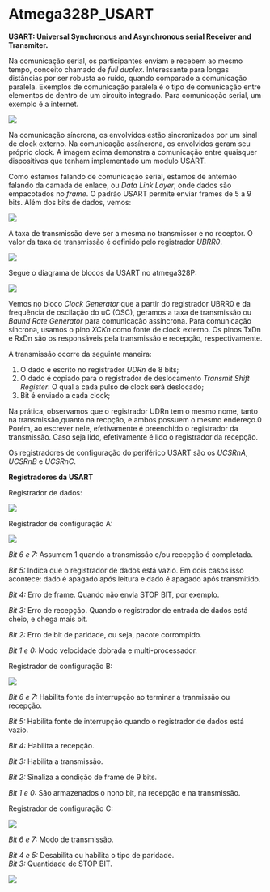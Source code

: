 # Atmega328P_USART

__USART: Universal Synchronous and Asynchronous serial Receiver and Transmiter.__

Na comunicação serial, os participantes enviam e recebem ao mesmo tempo, conceito chamado de *full duplex*. Interessante para longas distâncias por ser robusta ao ruído, quando comparado a comunicação paralela. Exemplos de comunicação paralela é o tipo de comunicação entre elementos de dentro de um circuito integrado. Para comunicação serial, um exemplo é a internet.

<img src="/imagens/imagens_texto/usart_1.png">

Na comunicação síncrona, os envolvidos estão sincronizados por um sinal de clock externo.
Na comunicação assíncrona, os envolvidos geram seu próprio clock. A imagem acima demonstra a comunicação entre quaisquer dispositivos que tenham implementado um modulo USART.

Como estamos falando de comunicação serial, estamos de antemão falando da camada de enlace, ou *Data Link Layer*, onde dados são empacotados no *frame*. O padrão USART permite enviar frames de 5 a 9 bits. Além dos bits de dados, vemos:

<img src="/imagens/imagens_texto/usart_2.png">

A taxa de transmissão deve ser a mesma no transmissor e no receptor. O valor da taxa de transmissão é definido pelo registrador *UBRR0*.

<img src="/imagens/imagens_texto/usart_3.png">

Segue o diagrama de blocos da USART no atmega328P:

<img src="/imagens/imagens_texto/usart_4.png">

Vemos no bloco *Clock Generator* que a partir do registrador UBRR0 e da frequência de oscilação do uC (OSC), geramos a taxa de transmissão ou *Baund Rate Generator* para comunicação assíncrona. Para comunicação síncrona, usamos o pino *XCKn* como fonte de clock externo. Os pinos TxDn e RxDn são os responsáveis pela transmissão e recepção, respectivamente.

A transmissão ocorre da seguinte maneira:
1) O dado é escrito no registrador *UDRn* de 8 bits;
2) O dado é copiado para o registrador de deslocamento *Transmit Shift Register*. O qual a cada pulso de clock será deslocado;
3) Bit é enviado a cada clock;

Na prática, observamos que o registrador UDRn tem o mesmo nome, tanto na transmissão,quanto na recpção, e ambos possuem o mesmo endereço.0 Porém, ao escrever nele, efetivamente é preenchido o registrador da transmissão. Caso seja lido, efetivamente é lido o registrador da recepção.

Os registradores de configuração do periférico USART são os *UCSRnA*, *UCSRnB* e *UCSRnC*.

__Registradores da USART__

Registrador de dados:

<img src="/imagens/imagens_texto/usart_5.png">

Registrador de configuração A:

<img src="/imagens/imagens_texto/usart_6.png">

*Bit 6 e 7:* Assumem 1 quando a transmissão e/ou recepção é completada.

*Bit 5:* Indica que o registrador de dados está vazio. Em dois casos isso acontece: dado é apagado após leitura e dado é apagado após transmitido.

*Bit 4:* Erro de frame. Quando não envia STOP BIT, por exemplo.

*Bit 3:* Erro de recepção. Quando o registrador de entrada de dados está cheio, e chega mais bit.

*Bit 2:* Erro de bit de paridade, ou seja, pacote corrompido.

*Bit 1 e 0:* Modo velocidade dobrada e multi-processador.

Registrador de configuração B:

<img src="/imagens/imagens_texto/usart_7.png">

*Bit 6 e 7:* Habilita fonte de interrupção ao terminar a tranmissão ou recepção.

*Bit 5:* Habilita fonte de interrupção quando o registrador de dados está vazio.

*Bit 4:* Habilita a recepção.

*Bit 3:* Habilita a transmissão.

*Bit 2:* Sinaliza a condição de frame de 9 bits.

*Bit 1 e 0:* São armazenados o nono bit, na recepção e na transmissão.

Registrador de configuração C:

<img src="/imagens/imagens_texto/usart_8.png">

*Bit 6 e 7:* Modo de transmissão.

*Bit 4 e 5:* Desabilita ou habilita o tipo de paridade.  
*Bit 3:* Quantidade de STOP BIT.

<img src="/imagens/imagens_texto/usart_9.png">









